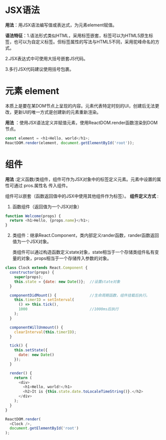 # JSX语法
__用法__：用JSX语法编写值或表达式，为元素element赋值。

__语法特征__：1.语法形式类似HTML，采用标签嵌套，标签可以为HTML5原生标签，也可以为自定义标签。但标签属性的写法与HTML5不同，采用驼峰命名的方式。

2.JSX表达式中可使用大括号嵌套JS代码。

3.多行JSX代码建议使用括号包裹。

# 元素 element
本质上是要在某DOM节点上呈现的内容。元素代表特定时刻的UI，创建后无法更改，更新UI的唯一方式是创建新的元素重新渲染。

__用法__ ：使用JSX语法定义并赋值元素，使用ReactDOM.render函数渲染到DOM节点。
```js
const element = <h1>Hello, world</h1>;
ReactDOM.render(element, document.getElementById('root'));
```

# 组件

__用法__ :定义函数/类组件，组件可作为JSX对象中的标签定义元素。元素中设置的属性可通过 pros.属性名 传入组件。

组件可以嵌套（函数返回值中的JSX中使用其他组件作为标签）。
__组件定义方式__ :
1. 函数组件（返回值为一个JSX对象）
```js
function Welcome(props) {
  return <h1>Hello, {props.name}</h1>;
}
```
2. 类组件：继承React.Component，类内部定义rander函数，rander函数返回值为一个JSX对象。

    类组件可以通过构造函数定义state对象，state相当于一个存储类组件私有变量的对象，props相当于一个存储传入参数的对象。

```js
class Clock extends React.Component {
  constructor(props) {
    super(props);
    this.state = {date: new Date()};  //设置state对象
  }

  componentDidMount() {               //生命周期函数，组件挂载后执行。
    this.timerID = setInterval(
      () => this.tick(),
      1000                            //1000ms后执行
    );
  }

  componentWillUnmount() {
    clearInterval(this.timerID);
  }

  tick() {
    this.setState({
      date: new Date()
    });
  }

  render() {
    return (
      <div>
        <h1>Hello, world!</h1>
        <h2>It is {this.state.date.toLocaleTimeString()}.</h2>
      </div>
    );
  }
}

ReactDOM.render(
  <Clock />,
  document.getElementById('root')
);
```


